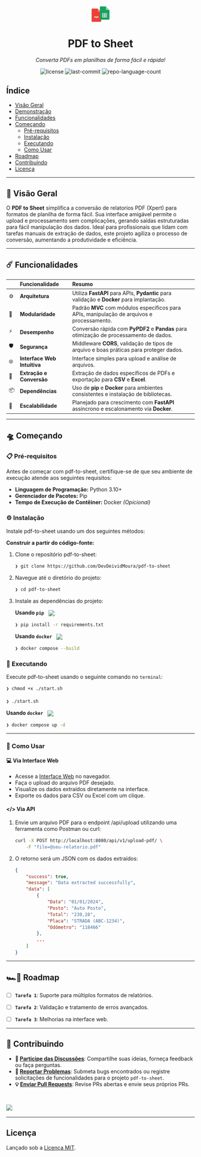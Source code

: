 
<p align="center">
    <img src="https://raw.githubusercontent.com/DevDeividMoura/pdf-to-sheet/refs/heads/main/src/static/logo.png" align="center" width="10%">
</p>
<p align="center"><h1 align="center">PDF to Sheet</h1></p>
<p align="center"><em>Converta PDFs em planilhas de forma fácil e rápida!</em></p>

<p align="center">
    <img src="https://img.shields.io/github/license/DevDeividMoura/pdf-to-sheet?style=default&logo=opensourceinitiative&logoColor=white&color=0080ff" alt="license">
    <img src="https://img.shields.io/github/last-commit/DevDeividMoura/pdf-to-sheet?style=default&logo=git&logoColor=white&color=0080ff" alt="last-commit">
    <img src="https://img.shields.io/github/languages/count/DevDeividMoura/pdf-to-sheet?style=default&color=0080ff" alt="repo-language-count">
</p>

## Índice

- [Visão Geral](#🔮-visão-geral)
- [Demonstração](#🔮-visão-geral)
- [Funcionalidades](#☄️-funcionalidades)
- [Começando](#🛸-começando)
  - [Pré-requisitos](#📋-pré-requisitos)
  - [Instalação](#⚙️-instalação)
  - [Executando](#🚀-executando)
  - [Como Usar](#🤖-como-usar)
- [Roadmap](#🏎️💨-roadmap)
- [Contribuindo](#🔰-contribuindo)
- [Licença](#licença)

---

## 🔮 Visão Geral

O **PDF to Sheet** simplifica a conversão de relatorios PDF (Xpert) para formatos de planilha de forma fácil. Sua interface amigável permite o upload e processamento sem complicações, gerando saídas estruturadas para fácil manipulação dos dados. Ideal para profissionais que lidam com tarefas manuais de extração de dados, este projeto agiliza o processo de conversão, aumentando a produtividade e eficiência.

---

## ☄️ Funcionalidades

|  | Funcionalidade                | Resumo                                                                                       |
| :---- | :---------------------------- | :------------------------------------------------------------------------------------------- |
| ⚙️    | **Arquitetura**               | Utiliza **FastAPI** para APIs, **Pydantic** para validação e **Docker** para implantação.     |
| 🧩    | **Modularidade**              | Padrão **MVC** com módulos específicos para APIs, manipulação de arquivos e processamento.    |
| ⚡️    | **Desempenho**                | Conversão rápida com **PyPDF2** e **Pandas** para otimização de processamento de dados.       |
| 🛡️    | **Segurança**                 | Middleware **CORS**, validação de tipos de arquivo e boas práticas para proteger dados.       |
| 🌐    | **Interface Web Intuitiva**   | Interface simples para upload e análise de arquivos.                                         |
| 🔄    | **Extração e Conversão**      | Extração de dados específicos de PDFs e exportação para **CSV** e **Excel**.                 |
| 📦    | **Dependências**              | Uso de **pip** e **Docker** para ambientes consistentes e instalação de bibliotecas.          |
| 🚀    | **Escalabilidade**            | Planejado para crescimento com **FastAPI** assíncrono e escalonamento via **Docker**.         |

---
## 🛸 Começando

### 📋 Pré-requisitos

Antes de começar com pdf-to-sheet, certifique-se de que seu ambiente de execução atende aos seguintes requisitos:

- **Linguagem de Programação:** Python 3.10+
- **Gerenciador de Pacotes:** Pip
- **Tempo de Execução de Contêiner:** Docker *(Opicional)*


### ⚙️ Instalação

Instale pdf-to-sheet usando um dos seguintes métodos:

**Construir a partir do código-fonte:**

1. Clone o repositório pdf-to-sheet:
    ```sh
    ❯ git clone https://github.com/DevDeividMoura/pdf-to-sheet
    ```

2. Navegue até o diretório do projeto:
    ```sh
    ❯ cd pdf-to-sheet
    ```

3. Instale as dependências do projeto:


    **Usando `pip`** &nbsp; [<img align="center" src="https://img.shields.io/badge/Pip-3776AB.svg?style={badge_style}&logo=pypi&logoColor=white" />](https://pypi.org/project/pip/)

    ```sh
    ❯ pip install -r requirements.txt
    ```


    **Usando `docker`** &nbsp; [<img align="center" src="https://img.shields.io/badge/Docker-2CA5E0.svg?style={badge_style}&logo=docker&logoColor=white" />](https://www.docker.com/)

    ```sh
    ❯ docker compose --build
    ```

### 🚀 Executando 
Execute pdf-to-sheet usando o seguinte comando no `terminal`:


```sh
❯ chmod +x ./start.sh

❯ ./start.sh
```


**Usando `docker`** &nbsp; [<img align="center" src="https://img.shields.io/badge/Docker-2CA5E0.svg?style={badge_style}&logo=docker&logoColor=white" />](https://www.docker.com/)

```sh
❯ docker compose up -d
```
---
### 🤖 Como Usar

#### 💻 Via Interface Web
- Acesse a [Interface Web](http://localhost:8080) no navegador.
- Faça o upload do arquivo PDF desejado.
- Visualize os dados extraídos diretamente na interface.
- Exporte os dados para CSV ou Excel com um clique.

#### </> Via API
1. Envie um arquivo PDF para o endpoint /api/upload utilizando uma ferramenta como Postman ou curl:

    ```bash
    curl -X POST http://localhost:8080/api/v1/upload-pdf/ \
        -F "file=@seu-relatorio.pdf"
    ```

2. O retorno será um JSON com os dados extraídos:

    ```json
    {
        "success": true,
        "message": "Data extracted successfully",
        "data": [
            {
                "Data": "01/01/2024",
                "Posto": "Auto Posto",
                "Total": "230,28",
                "Placa": "STRADA (ABC-1234)",
                "Odômetro": "118466"
            },
            ...
        ]
    }
    ```
---
## 🏎️💨 Roadmap

- [ ] **`Tarefa 1`**: Suporte para múltiplos formatos de relatórios.
- [ ] **`Tarefa 2`**: Validação e tratamento de erros avançados.
- [ ] **`Tarefa 3`**: Melhorias na interface web.


---
## 🔰 Contribuindo

- **💬 [Participe das Discussões](https://github.com/DevDeividMoura/pdf-to-sheet/discussions)**: Compartilhe suas ideias, forneça feedback ou faça perguntas.
- **🐛 [Reportar Problemas](https://github.com/DevDeividMoura/pdf-to-sheet/issues)**: Submeta bugs encontrados ou registre solicitações de funcionalidades para o projeto `pdf-to-sheet`.
- **💡 [Enviar Pull Requests](https://github.com/DevDeividMoura/pdf-to-sheet/blob/main/CONTRIBUTING.md)**: Revise PRs abertas e envie seus próprios PRs.


<br>
<p align="left">
   <a href="https://github.com{/DevDeividMoura/pdf-to-sheet/}graphs/contributors">
      <img src="https://contrib.rocks/image?repo=DevDeividMoura/pdf-to-sheet">
   </a>
</p>

---
## Licença

Lançado sob a [Licença MIT](LICENSE).

